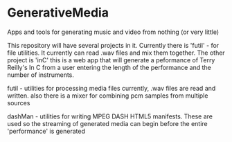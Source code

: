 # GenerativeMedia
Apps and tools for generating music and video from nothing (or very little)

This repository will have several projects in it. Currently there is 'futil' - for file utilities. It currently can read .wav files
and mix them together. The other project is 'inC' this is a web app that will generate a peformance of Terry Reilly's In C from a 
user entering the length of the performance and the number of instruments.


futil - utilities for processing media files currently, .wav files are read and written. also there is a mixer for combining pcm samples from multiple sources

dashMan - utilities for writing MPEG DASH HTML5 manifests. These are used so the streaming of generated media can begin before the entire 'performance' is generated

